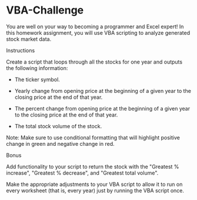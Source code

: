 # VBA-Challenge

You are well on your way to becoming a programmer and Excel expert! In this homework assignment, you will use VBA scripting to analyze generated stock market data.



Instructions

Create a script that loops through all the stocks for one year and outputs the following information:
- The ticker symbol.

- Yearly change from opening price at the beginning of a given year to the closing price at the end of that  year.

- The percent change from opening price at the beginning of a given year to the closing price at the end of that year.

- The total stock volume of the stock.

Note: Make sure to use conditional formatting that will highlight positive change in green and negative change in red.



Bonus

Add functionality to your script to return the stock with the "Greatest % increase", "Greatest % decrease", and "Greatest total volume". 

Make the appropriate adjustments to your VBA script to allow it to run on every worksheet (that is, every year) just by running the VBA script once.




